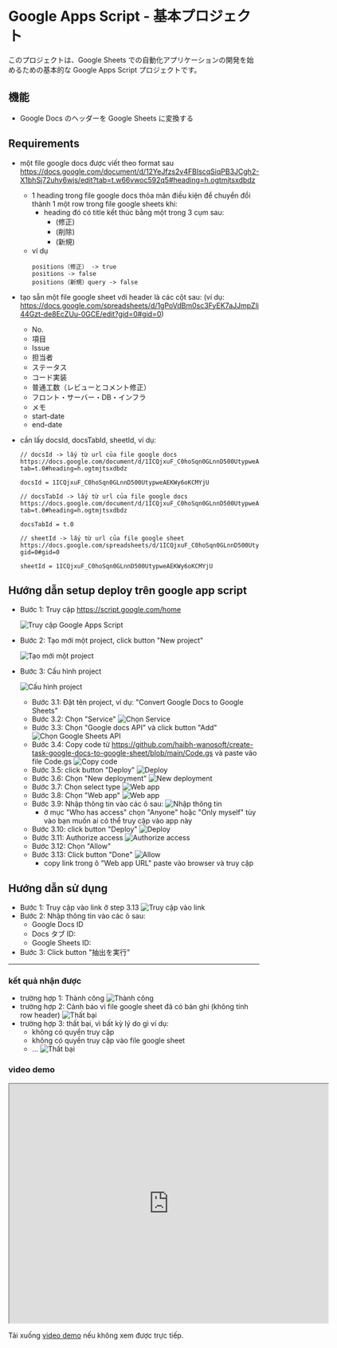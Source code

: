 # Google Apps Script - 基本プロジェクト

このプロジェクトは、Google Sheets での自動化アプリケーションの開発を始めるための基本的な Google Apps Script プロジェクトです。

## 機能

- Google Docs のヘッダーを Google Sheets に変換する

## Requirements

- một file google docs được viết theo format sau https://docs.google.com/document/d/12YeJfzs2v4FBIscqSiqPB3JCgh2-X1bhSj72uhy6wjs/edit?tab=t.w66vwoc592q5#heading=h.ogtmjtsxdbdz

  - 1 heading trong file google docs thỏa mãn điều kiện để chuyển đổi thành 1 một row trong file google sheets khi:
    - heading đó có title kết thúc bằng một trong 3 cụm sau:
      - (修正)
      - (削除)
      - (新規)
  - ví dụ
    ```
    positions（修正） -> true
    positions -> false
    positions（新規）query -> false
    ```

- tạo sẵn một file google sheet với header là các cột sau: (ví dụ: https://docs.google.com/spreadsheets/d/1gPoVdBm0sc3FyEK7aJJmpZli44Gzt-de8EcZUu-0GCE/edit?gid=0#gid=0)

  - No.
  - 項目
  - Issue
  - 担当者
  - ステータス
  - コード実装
  - 普通工数（レビューとコメント修正）
  - フロント・サーバー・DB・インフラ
  - メモ
  - start-date
  - end-date

- cần lấy docsId, docsTabId, sheetId, ví dụ:

  ```
  // docsId -> lấy từ url của file google docs https://docs.google.com/document/d/1ICQjxuF_C0hoSqn0GLnnD500UtypweAEKWy6oKCMYjU/edit?tab=t.0#heading=h.ogtmjtsxdbdz

  docsId = 1ICQjxuF_C0hoSqn0GLnnD500UtypweAEKWy6oKCMYjU

  // docsTabId -> lấy từ url của file google docs https://docs.google.com/document/d/1ICQjxuF_C0hoSqn0GLnnD500UtypweAEKWy6oKCMYjU/edit?tab=t.0#heading=h.ogtmjtsxdbdz

  docsTabId = t.0

  // sheetId -> lấy từ url của file google sheet https://docs.google.com/spreadsheets/d/1ICQjxuF_C0hoSqn0GLnnD500UtypweAEKWy6oKCMYjU/edit?gid=0#gid=0

  sheetId = 1ICQjxuF_C0hoSqn0GLnnD500UtypweAEKWy6oKCMYjU
  ```

## Hướng dẫn setup deploy trên google app script

- Bước 1: Truy cập https://script.google.com/home

  ![Truy cập Google Apps Script](images/step1.png)

- Bước 2: Tạo mới một project, click button "New project"

  ![Tạo mới một project](images/step2.png)

- Bước 3: Cấu hình project

  ![Cấu hình project](images/step3.png)

  - Bước 3.1: Đặt tên project, ví dụ: "Convert Google Docs to Google Sheets"
  - Bước 3.2: Chọn "Service"
    ![Chọn Service](images/step3.2.png)
  - Bước 3.3: Chọn "Google docs API" và click button "Add"
    ![Chọn Google Sheets API](images/step3.3.png)
  - Bước 3.4: Copy code từ https://github.com/haibh-wanosoft/create-task-google-docs-to-google-sheet/blob/main/Code.gs và paste vào file Code.gs
    ![Copy code](images/step3.4.png)
  - Bước 3.5: click button "Deploy"
    ![Deploy](images/step3.5.png)
  - Bước 3.6: Chọn "New deployment"
    ![New deployment](images/step3.6.png)
  - Bước 3.7: Chọn select type
    ![Web app](images/step3.7.png)
  - Bước 3.8: Chọn "Web app"
    ![Web app](images/step3.8.png)
  - Bước 3.9: Nhập thông tin vào các ô sau:
    ![Nhập thông tin](images/step3.9.png)
    - ở mục "Who has access" chọn "Anyone" hoặc "Only myself" tùy vào bạn muốn ai có thể truy cập vào app này
  - Bước 3.10: click button "Deploy"
    ![Deploy](images/step3.10.png)
  - Bước 3.11: Authorize access
    ![Authorize access](images/step3.11.png)
  - Bước 3.12: Chọn "Allow"
  - Bước 3.13: Click button "Done"
    ![Allow](images/step3.13.png)
    - copy link trong ô "Web app URL" paste vào browser và truy cập

## Hướng dẫn sử dụng

- Bước 1: Truy cập vào link ở step 3.13
  ![Truy cập vào link](images/instruction-step1.png)
- Bước 2: Nhập thông tin vào các ô sau:
  - Google Docs ID
  - Docs タブ ID:
  - Google Sheets ID:
- Bước 3: Click button "抽出を実行"

---

### kết quả nhận được

- trường hợp 1: Thành công
  ![Thành công](images/success.png)
- trường hợp 2: Cảnh báo vì file google sheet đã có bản ghi (không tính row header)
  ![Thất bại](images/warning.png)
- trường hợp 3: thất bại, vì bất kỳ lý do gì ví dụ:
  - không có quyền truy cập
  - không có quyền truy cập vào file google sheet
  - ...
    ![Thất bại](images/failed.png)

### video demo

<iframe src="https://drive.google.com/file/d/VIDEO_ID/preview" width="640" height="480" allow="autoplay"></iframe>

Tải xuống [video demo](video-demo.webm) nếu không xem được trực tiếp.
